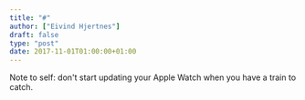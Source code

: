 ```yaml
---
title: "#"
author: ["Eivind Hjertnes"]
draft: false
type: "post"
date: 2017-11-01T01:00:00+01:00
---
```


Note to self: don't start updating your Apple Watch when you have a
train to catch.
